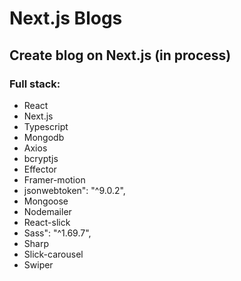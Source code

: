 # Next.js Blogs

## Create blog on Next.js (in process)

### Full stack:

- React
- Next.js
- Typescript
- Mongodb
- Axios
- bcryptjs
- Effector
- Framer-motion
- jsonwebtoken": "^9.0.2",
- Mongoose
- Nodemailer
- React-slick
- Sass": "^1.69.7",
- Sharp
- Slick-carousel
- Swiper